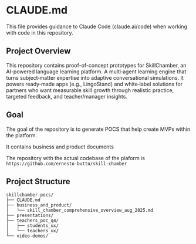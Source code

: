 # CLAUDE.md

This file provides guidance to Claude Code (claude.ai/code) when working with code in this repository.

## Project Overview

This repository contains proof-of-concept prototypes for SkillChamber, an AI-powered language learning platform. A multi‑agent learning engine that turns subject‑matter expertise into adaptive conversational simulations. It powers ready‑made apps (e.g., LingoStand) and white‑label solutions for partners who want measurable skill growth through realistic practice, targeted feedback, and teacher/manager insights.

## Goal

The goal of the repository is to generate POCS that help create MVPs within the platform. 

It contains business and product documents

The repository with the actual codebase of the plaform is `https://github.com/ernesto-butto/skill-chamber`

## Project Structure

```
skillchamber-pocs/
├── CLAUDE.md
├── business_and_product/
│   └── skill_chamber_comprehensive_overview_aug_2025.md
├── presentations/
├── teachers_poc_q4/
│   ├── students_ux/
│   └── teachers_ux/
└── video-demos/
```